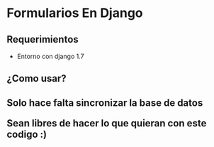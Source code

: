<h1>Formularios En Django</h1>
<p>
<h2>Requerimientos</h2>
<ul>
<li>Entorno con django 1.7</li>
</ul>
<h2>¿Como usar?<h2>
<p>Solo hace falta sincronizar la base de datos</p>
</p>
<p>Sean libres de hacer lo que quieran con este codigo :)</p>

